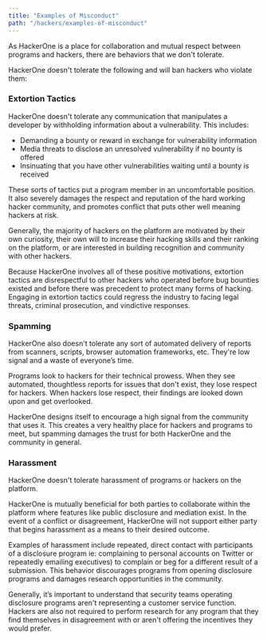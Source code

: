```yaml
---
title: "Examples of Misconduct"
path: "/hackers/examples-of-misconduct"
---
```


As HackerOne is a place for collaboration and mutual respect between programs and hackers, there are behaviors that we don't tolerate. 

HackerOne doesn't tolerate the following and will ban hackers who violate them:

### Extortion Tactics
HackerOne doesn't tolerate any communication that manipulates a developer by withholding information about a vulnerability. This includes:
* Demanding a bounty or reward in exchange for vulnerability information
* Media threats to disclose an unresolved vulnerability if no bounty is offered
* Insinuating that you have other vulnerabilities waiting until a bounty is received

These sorts of tactics put a program member in an uncomfortable position. It also severely damages the respect and reputation of the hard working hacker community, and promotes conflict that puts other well meaning hackers at risk.

Generally, the majority of hackers on the platform are motivated by their own curiosity, their own will to increase their hacking skills and their ranking on the platform, or are interested in building recognition and community with other hackers. 

Because HackerOne involves all of these positive motivations, extortion tactics are disrespectful to other hackers who operated before bug bounties existed and before there was precedent to protect many forms of hacking. Engaging in extortion tactics could regress the industry to facing legal threats, criminal prosecution, and vindictive responses. 

### Spamming
HackerOne also doesn't tolerate any sort of automated delivery of reports from scanners, scripts, browser automation frameworks, etc. They're low signal and a waste of everyone’s time.

Programs look to hackers for their technical prowess. When they see automated, thoughtless reports for issues that don't exist, they lose respect for hackers. When hackers lose respect, their findings are looked down upon and get overlooked.

HackerOne designs itself to encourage a high signal from the community that uses it. This creates a very healthy place for hackers and programs to meet, but spamming damages the trust for both HackerOne and the community in general.

### Harassment 
HackerOne doesn't tolerate harassment of programs or hackers on the platform.

HackerOne is mutually beneficial for both parties to collaborate within the platform where features like public disclosure and mediation exist. In the event of a conflict or disagreement, HackerOne will not support either party that begins harassment as a means to their desired outcome.

Examples of harassment include repeated, direct contact with participants of a disclosure program ie: complaining to personal accounts on Twitter or repeatedly emailing executives) to complain or beg for a different result of a submission. This behavior discourages programs from opening disclosure programs and damages research opportunities in the community.

Generally, it’s important to understand that security teams operating disclosure programs aren't representing a customer service function. Hackers are also not required to perform research for any program that they find themselves in disagreement with or aren't offering the incentives they would prefer.
